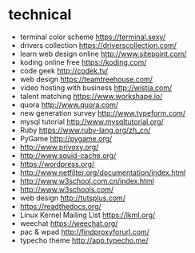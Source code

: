 # technical

- terminal color scheme <https://terminal.sexy/>
- drivers collection <https://driverscollection.com/>
- learn web design online <http://www.sitepoint.com/>
- koding online free <https://koding.com/>
- code geek <http://codek.tv/>
- web design <https://teamtreehouse.com/>
- video hosting with business <http://wistia.com/>
- talent matching <https://www.workshape.io/>
- quora <http://www.quora.com/>
- new generation survey <http://www.typeform.com/>
- mysql tutorial <http://www.mysqltutorial.org/>
- Ruby <https://www.ruby-lang.org/zh_cn/>
- PyGame <http://pygame.org/>
- <http://www.privoxy.org/>
- <http://www.squid-cache.org/>
- <https://wordpress.org/>
- <http://www.netfilter.org/documentation/index.html>
- <http://www.w3school.com.cn/index.html>
- <http://www.w3schools.com/>
- web design <http://tutsplus.com/>
- <https://readthedocs.org/>
- Linux Kernel Mailing List <https://lkml.org/>
- weechat <https://weechat.org/>
- pac & wpad <http://findproxyforurl.com/>
- typecho theme <http://app.typecho.me/>
